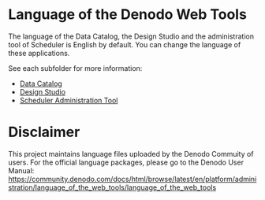 <!--
title: 'Denodo Community Lab Environment Lang Files'
description: 'This project maintains the configuration scripts for the Denodo Community Lab Environment containers.
layout: Doc
framework: docker
platform: container
language: yml
authorLink: ''
authorName: 'Denodo Community'
authorAvatar: ''
collaborators: 
-->

# Language of the Denodo Web Tools

The language of the Data Catalog, the Design Studio and the administration tool of Scheduler is English by default. You can change the language of these applications. 

See each subfolder for more information:

* [Data Catalog](./data-catalog/README.md)
* [Design Studio](./design-studio/README.md)
* [Scheduler Administration Tool](./scheduler/)

# Disclaimer

This project maintains language files uploaded by the Denodo Commuity of users. For the official language packages, please go to the Denodo User Manual: https://community.denodo.com/docs/html/browse/latest/en/platform/administration/language_of_the_web_tools/language_of_the_web_tools

